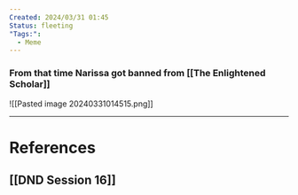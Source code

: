 ```yaml
---
Created: 2024/03/31 01:45
Status: fleeting
"Tags:":
  - Meme
---
```

### From that time Narissa got banned from  [[The Enlightened Scholar]]
![[Pasted image 20240331014515.png]]

---
# References
## [[DND Session 16]]